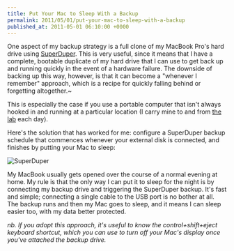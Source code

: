 ```yaml
---
title: Put Your Mac to Sleep With a Backup
permalink: 2011/05/01/put-your-mac-to-sleep-with-a-backup
published_at: 2011-05-01 06:10:00 +0000
---
```


One aspect of my backup strategy is a full clone of my MacBook Pro's hard drive using [SuperDuper](http://www.shirt-pocket.com/SuperDuper/). This is very useful, since it means that I have a complete, bootable duplicate of my hard drive that I can use to get back up and running quickly in the event of a hardware failure. The downside of backing up this way, however, is that it can become a "whenever I remember" approach, which is a recipe for quickly falling behind or forgetting altogether.~

This is especially the case if you use a portable computer that isn't always hooked in and running at a particular location (I carry mine to and from [the lab](http://icelab.com.au/) each day).

Here's the solution that has worked for me: configure a SuperDuper backup schedule that commences whenever your external disk is connected, and finishes by putting your Mac to sleep:

 ![SuperDuper](f1261aa894fb.png)

My MacBook usually gets opened over the course of a normal evening at home. My rule is that the only way I can put it to sleep for the night is by connecting my backup drive and triggering the SuperDuper backup. It's fast and simple; connecting a single cable to the USB port is no bother at all. The backup runs and then my Mac goes to sleep, and it means I can sleep easier too, with my data better protected.

_nb. If you adopt this approach, it's useful to know the control+shift+eject keyboard shortcut, which you can use to turn off your Mac's display once you've attached the backup drive._

